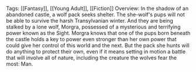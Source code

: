 Tags: [[Fantasy]], [[Young Adult]], [[Fiction]]
Overview:
In the shadow of an abandoned castle, a wolf pack seeks shelter. The she-wolf's pups will not be able to survive the harsh Transylvanian winter. And they are being stalked by a lone wolf, Morgra, possessed of a mysterious and terrifying power known as the Sight. Morgra knows that one of the pups born beneath the castle holds a key to power even stronger than her own power that could give her control of this world and the next. But the pack she hunts will do anything to protect their own, even if it means setting in motion a battle that will involve all of nature, including the creature the wolves fear the most: Man.
